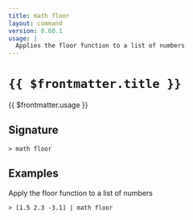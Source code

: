 ```yaml
---
title: math floor
layout: command
version: 0.60.1
usage: |
  Applies the floor function to a list of numbers
---
```


# `{{ $frontmatter.title }}`

<div style='white-space: pre-wrap;'>{{ $frontmatter.usage }}</div>

## Signature

`> math floor `

## Examples

Apply the floor function to a list of numbers

```shell
> [1.5 2.3 -3.1] | math floor
```
